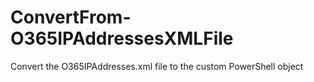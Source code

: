 # ConvertFrom-O365IPAddressesXMLFile
Convert the O365IPAddresses.xml file to the custom PowerShell object
